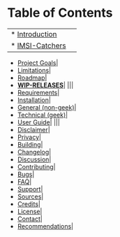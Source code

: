 #  Table of Contents

|                      |                      |
|:-------------------- |:-------------------- |
| * [Introduction](https://github.com/SecUpwN/Android-IMSI-Catcher-Detector#introduction) | |
| * [IMSI-Catchers](https://github.com/SecUpwN/Android-IMSI-Catcher-Detector#want-to-know-what-imsi-catchers-look-like)| |


* [Project Goals](https://github.com/SecUpwN/Android-IMSI-Catcher-Detector#this-project)|
* [Limitations](https://github.com/SecUpwN/Android-IMSI-Catcher-Detector#other-projects-not-this-one)|
* [Roadmap](https://github.com/SecUpwN/Android-IMSI-Catcher-Detector#development-roadmap)|
* **[WIP-RELEASES](https://github.com/SecUpwN/Android-IMSI-Catcher-Detector/releases)**|
|||
* [Requirements](https://github.com/SecUpwN/Android-IMSI-Catcher-Detector/wiki/Requirements)|
* [Installation](https://github.com/SecUpwN/Android-IMSI-Catcher-Detector/wiki/Installation)|
* [General (non-geek)](https://github.com/SecUpwN/Android-IMSI-Catcher-Detector/wiki/General-Overview)|
* [Technical (geek)](https://github.com/SecUpwN/Android-IMSI-Catcher-Detector/wiki/Technical-Overview)|
* [User Guide](https://github.com/SecUpwN/Android-IMSI-Catcher-Detector/wiki)|
|||
* [Disclaimer](https://github.com/SecUpwN/Android-IMSI-Catcher-Detector/blob/master/DISCLAIMER)|
* [Privacy](https://github.com/SecUpwN/Android-IMSI-Catcher-Detector/wiki/Privacy)|
* [Building](https://github.com/SecUpwN/Android-IMSI-Catcher-Detector/wiki/Building)|
* [Changelog](https://github.com/SecUpwN/Android-IMSI-Catcher-Detector/blob/master/CHANGELOG.md)|
* [Discussion](http://forum.xda-developers.com/showthread.php?t=1422969)|
* [Contributing](https://github.com/SecUpwN/Android-IMSI-Catcher-Detector/blob/master/CONTRIBUTING.md)|
* [Bugs](https://github.com/SecUpwN/Android-IMSI-Catcher-Detector/wiki/Submitting-Issues)|
* [FAQ](https://github.com/SecUpwN/Android-IMSI-Catcher-Detector/wiki/FAQ)|
* [Support](https://github.com/SecUpwN/Android-IMSI-Catcher-Detector#support)|
* [Sources](https://github.com/SecUpwN/Android-IMSI-Catcher-Detector/blob/master/SOURCES)|
* [Credits](https://github.com/SecUpwN/Android-IMSI-Catcher-Detector#credits--greetings)|
* [License](https://github.com/SecUpwN/Android-IMSI-Catcher-Detector/blob/master/README.md#license)|
* [Contact](https://github.com/SecUpwN/Android-IMSI-Catcher-Detector#get-in-touch-with-the-core-team)|
* [Recommendations](https://github.com/SecUpwN/Android-IMSI-Catcher-Detector/wiki/Recommendations)|

